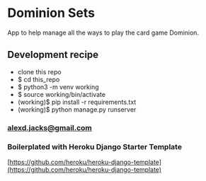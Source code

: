 # Dominion Sets
App to help manage all the ways to play the card game Dominion.

## Development recipe
- clone this repo
- $ cd this_repo
- $ python3 -m venv working
- $ source working/bin/activate
- (working)$ pip install -r requirements.txt
- (working)$ python manage.py runserver

### alexd.jacks@gmail.com

### Boilerplated with Heroku Django Starter Template
[https://github.com/heroku/heroku-django-template](https://github.com/heroku/heroku-django-template)
